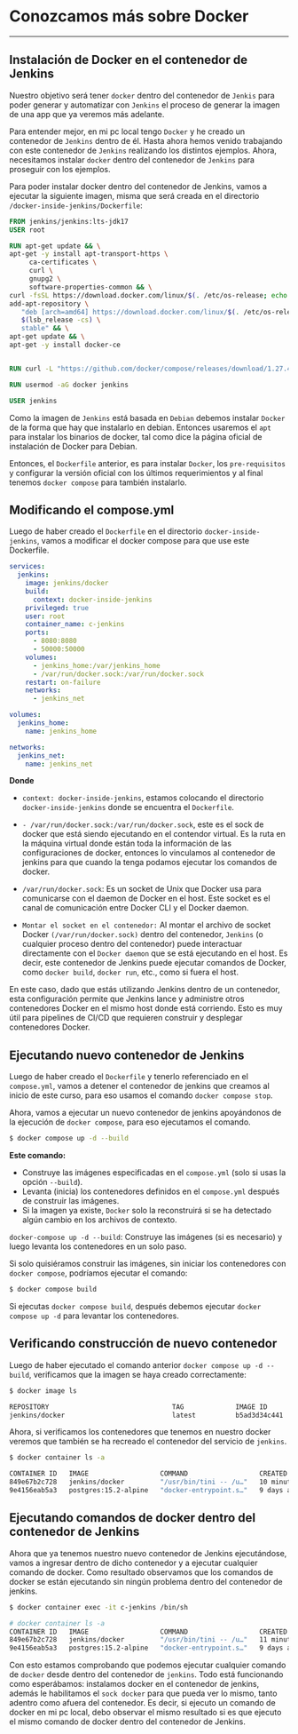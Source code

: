 # Conozcamos más sobre Docker

---

## Instalación de Docker en el contenedor de Jenkins

Nuestro objetivo será tener `docker` dentro del contenedor de `Jenkis` para poder generar y automatizar con `Jenkins`
el proceso de generar la imagen de una app que ya veremos más adelante.

Para entender mejor, en mi pc local tengo `Docker` y he creado un contenedor de `Jenkins` dentro de él. Hasta ahora
hemos venido trabajando con este contenedor de `Jenkins` realizando los distintos ejemplos. Ahora, necesitamos instalar
`docker` dentro del contenedor de `Jenkins` para proseguir con los ejemplos.

Para poder instalar docker dentro del contenedor de Jenkins, vamos a ejecutar la siguiente imagen, misma que será
creada en el directorio `/docker-inside-jenkins/Dockerfile`:

````dockerfile
FROM jenkins/jenkins:lts-jdk17
USER root

RUN apt-get update && \
apt-get -y install apt-transport-https \
     ca-certificates \
     curl \
     gnupg2 \
     software-properties-common && \
curl -fsSL https://download.docker.com/linux/$(. /etc/os-release; echo "$ID")/gpg > /tmp/dkey; apt-key add /tmp/dkey && \
add-apt-repository \
   "deb [arch=amd64] https://download.docker.com/linux/$(. /etc/os-release; echo "$ID") \
   $(lsb_release -cs) \
   stable" && \
apt-get update && \
apt-get -y install docker-ce


RUN curl -L "https://github.com/docker/compose/releases/download/1.27.4/docker-compose-$(uname -s)-$(uname -m)" -o /usr/local/bin/docker-compose && chmod +x /usr/local/bin/docker-compose

RUN usermod -aG docker jenkins

USER jenkins
````

Como la imagen de `Jenkins` está basada en `Debian` debemos instalar `Docker` de la forma que hay que instalarlo en
debian. Entonces usaremos el `apt` para instalar los binarios de docker, tal como dice la página oficial de instalación
de Docker para Debian.

Entonces, el `Dockerfile` anterior, es para instalar `Docker`, los `pre-requisitos` y configurar la versión oficial con
los últimos requerimientos y al final tenemos `docker compose` para también instalarlo.

## Modificando el compose.yml

Luego de haber creado el `Dockerfile` en el directorio `docker-inside-jenkins`, vamos a modificar el docker compose
para que use este Dockerfile.

````yml
services:
  jenkins:
    image: jenkins/docker
    build:
      context: docker-inside-jenkins
    privileged: true
    user: root
    container_name: c-jenkins
    ports:
      - 8080:8080
      - 50000:50000
    volumes:
      - jenkins_home:/var/jenkins_home
      - /var/run/docker.sock:/var/run/docker.sock
    restart: on-failure
    networks:
      - jenkins_net

volumes:
  jenkins_home:
    name: jenkins_home

networks:
  jenkins_net:
    name: jenkins_net
````

**Donde**

- `context: docker-inside-jenkins`, estamos colocando el directorio `docker-inside-jenkins` donde se encuentra el
  `Dockerfile`.


- `- /var/run/docker.sock:/var/run/docker.sock`, este es el sock de docker que está siendo ejecutando en el contendor
  virtual. Es la ruta en la máquina virtual donde están toda la información de las configuraciones de docker, entonces
  lo vinculamos al contenedor de jenkins para que cuando la tenga podamos ejecutar los comandos de docker.


- `/var/run/docker.sock`: Es un socket de Unix que Docker usa para comunicarse con el daemon de Docker en el host. Este
  socket es el canal de comunicación entre Docker CLI y el Docker daemon.


- `Montar el socket en el contenedor:` Al montar el archivo de socket Docker `(/var/run/docker.sock)` dentro del
  contenedor, `Jenkins` (o cualquier proceso dentro del contenedor) puede interactuar directamente con el
  `Docker daemon` que se está ejecutando en el host. Es decir, este contenedor de Jenkins puede ejecutar comandos de
  Docker, como `docker build`, `docker run`, etc., como si fuera el host.

En este caso, dado que estás utilizando Jenkins dentro de un contenedor, esta configuración permite que Jenkins lance y
administre otros contenedores Docker en el mismo host donde está corriendo. Esto es muy útil para pipelines de CI/CD que
requieren construir y desplegar contenedores Docker.

## Ejecutando nuevo contenedor de Jenkins

Luego de haber creado el `Dockerfile` y tenerlo referenciado en el `compose.yml`, vamos a detener el contenedor de
jenkins que creamos al inicio de este curso, para eso usamos el comando `docker compose stop`.

Ahora, vamos a ejecutar un nuevo contenedor de jenkins apoyándonos de la ejecución de `docker compose`, para eso
ejecutamos el comando.

````bash
$ docker compose up -d --build
````

**Este comando:**

- Construye las imágenes especificadas en el `compose.yml` (solo si usas la opción `--build`).
- Levanta (inicia) los contenedores definidos en el `compose.yml` después de construir las imágenes.
- Si la imagen ya existe, `Docker` solo la reconstruirá si se ha detectado algún cambio en los archivos de contexto.

`docker-compose up -d --build`: Construye las imágenes (si es necesario) y luego levanta los contenedores en un solo
paso.

Si solo quisiéramos construir las imágenes, sin iniciar los contenedores con `docker compose`, podríamos ejecutar el
comando:

````bash
$ docker compose build
````

Si ejecutas `docker compose build`, después debemos ejecutar `docker compose up -d` para levantar los contenedores.

## Verificando construcción de nuevo contenedor

Luego de haber ejecutado el comando anterior `docker compose up -d --build`, verificamos que la imagen se haya creado
correctamente:

````bash
$ docker image ls

REPOSITORY                               TAG             IMAGE ID       CREATED         SIZE
jenkins/docker                           latest          b5ad3d34c441   4 minutes ago   1.13GB
````

Ahora, si verificamos los contenedores que tenemos en nuestro docker veremos que también se ha recreado el contenedor
del servicio de `jenkins`.

````bash
$ docker container ls -a

CONTAINER ID   IMAGE                  COMMAND                  CREATED          STATUS             PORTS                                              NAMES
849e67b2c728   jenkins/docker         "/usr/bin/tini -- /u…"   10 minutes ago   Up 10 minutes      0.0.0.0:8080->8080/tcp, 0.0.0.0:50000->50000/tcp   c-jenkins
9e4156eab5a3   postgres:15.2-alpine   "docker-entrypoint.s…"   9 days ago       Up About an hour   0.0.0.0:5433->5432/tcp                             c-postgres
````

## Ejecutando comandos de docker dentro del contenedor de Jenkins

Ahora que ya tenemos nuestro nuevo contenedor de Jenkins ejecutándose, vamos a ingresar dentro de dicho contenedor
y a ejecutar cualquier comando de docker. Como resultado observamos que los comandos de docker se están ejecutando
sin ningún problema dentro del contenedor de jenkins.

````bash
$ docker container exec -it c-jenkins /bin/sh

# docker container ls -a
CONTAINER ID   IMAGE                  COMMAND                  CREATED          STATUS             PORTS                                              NAMES
849e67b2c728   jenkins/docker         "/usr/bin/tini -- /u…"   11 minutes ago   Up 11 minutes      0.0.0.0:8080->8080/tcp, 0.0.0.0:50000->50000/tcp   c-jenkins
9e4156eab5a3   postgres:15.2-alpine   "docker-entrypoint.s…"   9 days ago       Up About an hour   0.0.0.0:5433->5432/tcp                             c-postgres
````

Con esto estamos comprobando que podemos ejecutar cualquier comando de `docker` desde dentro del contenedor de
`jenkins`. Todo está funcionando como esperábamos: instalamos docker en el contenedor de jenkins, además le habilitamos
el `sock docker` para que pueda ver lo mismo, tanto adentro como afuera del contenedor. Es decir, si ejecuto un comando
de docker en mi pc local, debo observar el mismo resultado si es que ejecuto el mismo comando de docker dentro del
contenedor de Jenkins.
